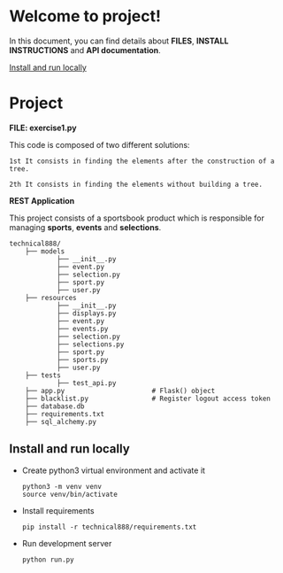 # Welcome to project!

In this document, you can find details about **FILES**, **INSTALL INSTRUCTIONS** and **API documentation**.

[Install and run locally](README.md#install-and-run-locally)

# Project

**FILE: exercise1.py**

This code is composed of two different solutions:
```
1st It consists in finding the elements after the construction of a tree.

2th It consists in finding the elements without building a tree.
```

**REST Application**

This project consists of a sportsbook product which is responsible for managing **sports**, **events** and **selections**.
```
technical888/
    ├── models
            ├── __init__.py
            ├── event.py
            ├── selection.py
            ├── sport.py
            ├── user.py
    ├── resources
            ├── __init__.py
            ├── displays.py
            ├── event.py
            ├── events.py
            ├── selection.py
            ├── selections.py
            ├── sport.py
            ├── sports.py
            ├── user.py
    ├── tests
            ├── test_api.py
    ├── app.py                      # Flask() object
    ├── blacklist.py                # Register logout access token   
    ├── database.db
    ├── requirements.txt
    ├── sql_alchemy.py
```

## Install and run locally

-   Create python3 virtual environment and activate it
    ```
    python3 -m venv venv
    source venv/bin/activate
    ```
    
-   Install requirements
    ```
    pip install -r technical888/requirements.txt
    ```
-   Run development server
    ```
    python run.py
    ```
